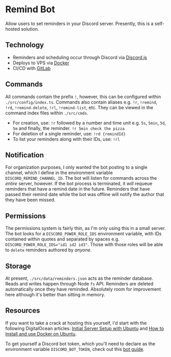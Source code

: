 # Remind Bot

Allow users to set reminders in your Discord server. Presently, this is a self-hosted solution.

## Technology

- Reminders and scheduling occur through Discord via [Discord.js](https://github.com/discordjs/discord.js/)
- Deploys to VPS via [Docker](https://github.com/docker)
- CI/CD with [GitLab](https://gitlab.com)

## Commands

All commands contain the prefix `!`, however, this can be configured within `./src/config/index.ts`. Commands also contain aliases e.g. `!r`, `!remind`, `!rd`, `!remind-delete`, `!rl`, `!remind-list`, etc. They can be viewed in the command index files within `./src/cmds`.

- For creation, use: `!r` followed by a number and time unit e.g. `5s`, `5min`, `5d`, `5m` and finally, the reminder. `!r 5min check the pizza`
- For deletion of a single reminder, use: `!rd {remindId}`
- To list your reminders along with their IDs, use: `!rl`

## Notification

For organization purposes, I only wanted the bot posting to a single channel, which I define in the environment variable `DISCORD_REMIND_CHANNEL_ID`. The bot will listen for commands across the _entire_ server, however. If the bot process is terminated, it _will_ requeue reminders that have a remind date in the future. Reminders that have passed their remind date while the bot was offline will notify the author that they have been missed.

## Permissions

The permissions system is fairly thin, as I'm only using this in a small server. The bot looks for a `DISCORD_POWER_ROLE_IDS` environment variable, with IDs contained within quotes and separated by spaces e.g. `DISCORD_POWER_ROLE_IDS="id1 id2 id3"`. Those with those roles will be able to `delete` reminders authored by _anyone_.

## Storage

At present, `./src/data/reminders.json` acts as the reminder database. Reads and writes happen through Node `fs` API. Reminders are deleted automatically once they have reminded. Absolutely room for improvement here although it's better than sitting in memory.

## Resources

If you want to take a crack at hosting this yourself, I'd start with the following DigitalOcean articles: [Initial Server Setup with Ubuntu](https://www.digitalocean.com/community/tutorials/initial-server-setup-with-ubuntu-18-04) and [How to Install and use Docker on Ubuntu](https://www.digitalocean.com/community/tutorials/how-to-install-and-use-docker-on-ubuntu-18-04).

To get yourself a Discord bot token, which you'll need to declare as the environment variable `DISCORD_BOT_TOKEN`, check out this [bot guide](https://discordpy.readthedocs.io/en/latest/discord.html).

